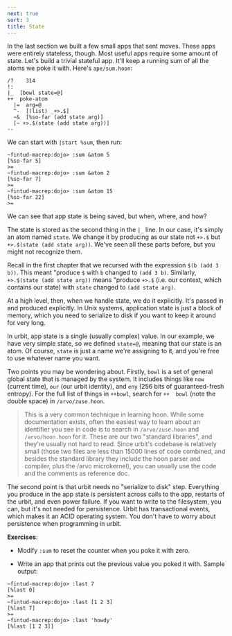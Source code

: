 ```yaml
---
next: true
sort: 3
title: State
---
```


In the last section we built a few small apps that sent moves.
These apps were entirely stateless, though.  Most useful apps
require some amount of state.  Let's build a trivial stateful
app.  It'll keep a running sum of all the atoms we poke it with.
Here's `ape/sum.hoon`:

```
/?    314
!:
|_  [bowl state=@]
++  poke-atom
  |=  arg=@
  ^-  [(list) _+>.$]
  ~&  [%so-far (add state arg)]
  [~ +>.$(state (add state arg))]
--
```

We can start with `|start %sum`, then run:

```
~fintud-macrep:dojo> :sum &atom 5
[%so-far 5]
>=
~fintud-macrep:dojo> :sum &atom 2
[%so-far 7]
>=
~fintud-macrep:dojo> :sum &atom 15
[%so-far 22]
>=
```

We can see that app state is being saved, but when, where, and
how?

The state is stored as the second thing in the `|_` line.  In our
case, it's simply an atom named `state`.  We change it by
producing as our state not `+>.$` but `+>.$(state (add state
arg))`.  We've seen all these parts before, but you might not
recognize them.

Recall in the first chapter that we recursed with the expression
`$(b (add 3 b))`.  This meant "produce `$` with `b` changed to
`(add 3 b)`.  Similarly, `+>.$(state (add state arg))` means
"produce `+>.$` (i.e. our context, which contains our state) with
`state` changed to `(add state arg)`.

At a high level, then, when we handle state, we do it explicitly.
It's passed in and produced explicitly.  In Unix systems,
application state is just a block of memory, which you need to
serialize to disk if you want to keep it around for very long.

In urbit, app state is a single (usually complex) value.  In our
example, we have very simple state, so we defined `state=@`,
meaning that our state is an atom.  Of course, `state` is just a
name we're assigning to it, and you're free to use whatever name
you want.

Two points you may be wondering about.  Firstly, `bowl` is a set
of general global state that is managed by the system.  It
includes things like `now` (current time), `our` (our urbit
identity), and `eny` (256 bits of guaranteed-fresh entropy).  For
the full list of things in `++bowl`, search for `++  bowl` (note
the double space) in `/arvo/zuse.hoon`.

> This is a very common technique in learning hoon.  While some
> documentation exists, often the easiest way to learn about an
> identifier you see in code is to search in `/arvo/zuse.hoon`
> and `/arvo/hoon.hoon` for it.  These are our two "standard
> libraries", and they're usually not hard to read.  Since
> urbit's codebase is relatively small (those two files are less
> than 15000 lines of code combined, and besides the standard
> library they include the hoon parser and compiler, plus the
> /arvo microkernel), you can usually use the code and the
> comments as reference doc.

The second point is that urbit needs no "serialize to disk" step.
Everything you produce in the app state is persistent across
calls to the app, restarts of the urbit, and even power failure.
If you want to write to the filesystem, you can, but it's not
needed for persistence.  Urbit has transactional events, which
makes it an ACID operating system.  You don't have to worry about
persistence when programming in urbit.

**Exercises**:

- Modify `:sum` to reset the counter when you poke it with zero.

- Write an app that prints out the previous value you poked it
  with.  Sample output:

```
~fintud-macrep:dojo> :last 7
[%last 0]
>=
~fintud-macrep:dojo> :last [1 2 3]
[%last 7]
>=
~fintud-macrep:dojo> :last 'howdy'
[%last [1 2 3]]
